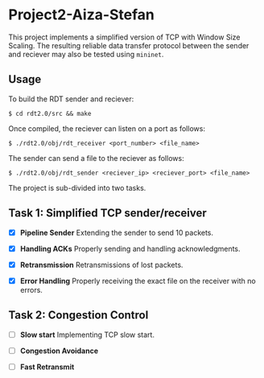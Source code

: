 # Project2-Aiza-Stefan
This project implements a simplified version of TCP with Window Size Scaling. The resulting reliable data transfer protocol between the sender and reciever may also be tested using `mininet`.

Usage
---
To build the RDT sender and reciever:
```
$ cd rdt2.0/src && make
```
Once compiled, the reciever can listen on a port as follows:
```
$ ./rdt2.0/obj/rdt_receiver <port_number> <file_name>
```
The sender can send a file to the reciever as follows:
```
$ ./rdt2.0/obj/rdt_sender <reciever_ip> <reciever_port> <file_name>
```

The project is sub-divided into two tasks.

Task 1: Simplified TCP sender/receiver
---

- [x] **Pipeline Sender** Extending the sender to send 10 packets.

- [x] **Handling ACKs** Properly sending and handling acknowledgments.

- [x] **Retransmission** Retransmissions of lost packets.

- [x] **Error Handling** Properly receiving the exact file on the receiver with no errors.


Task 2: Congestion Control
---

- [ ] **Slow start** Implementing TCP slow start.

- [ ] **Congestion Avoidance** 

- [ ] **Fast Retransmit** 
